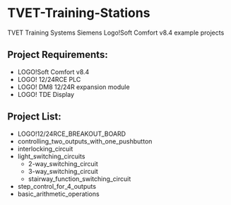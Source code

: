 # TVET-Training-Stations
TVET Training Systems Siemens Logo!Soft Comfort v8.4 example projects

## Project Requirements:
- LOGO!Soft Comfort v8.4
- LOGO! 12/24RCE PLC
- LOGO! DM8 12/24R expansion module
- LOGO! TDE Display

## Project List:
- LOGO!12/24RCE_BREAKOUT_BOARD
- controlling_two_outputs_with_one_pushbutton
- interlocking_circuit
- light_switching_circuits
  - 2-way_switching_circuit
  - 3-way_switching_circuit
  - stairway_function_switching_circuit
- step_control_for_4_outputs
- basic_arithmetic_operations
